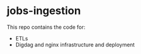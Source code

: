 # jobs-ingestion

This repo contains the code for:

* ETLs
* Digdag and nginx infrastructure and deployment